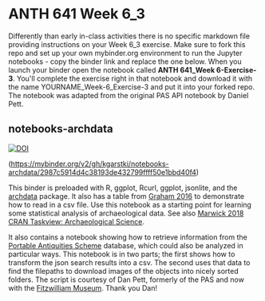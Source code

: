 # ANTH 641 Week 6_3

Differently than early in-class activities there is no specific markdown file providing instructions on your Week 6_3 exercise. Make sure to fork this repo and set up your own mybinder.org environment to run the Jupyter notebooks - copy the binder link and replace the one below. When you launch your binder open the notebook called __ANTH 641_Week 6-Exercise-3__. You'll complete the exercise right in that notebook and download it with the name YOURNAME_Week-6_Exercise-3 and put it into your forked repo. The notebook was adapted from the original PAS API notebook by Daniel Pett. 

## notebooks-archdata

[![DOI](https://zenodo.org/badge/134444997.svg)](https://zenodo.org/badge/latestdoi/134444997)

(https://mybinder.org/v2/gh/kgarstki/notebooks-archdata/2987c5914d4c38193de432799ffff50e1bbd40f4)

This binder is preloaded with R, ggplot, Rcurl, ggplot, jsonlite, and the [archdata](https://cran.rstudio.com/web/packages/archdata/archdata.pdf) package. It also has a table from [Graham 2016](https://hcommons.org/deposits/item/hc:18909/) to demonstrate how to read in a csv file. Use this notebook as a starting point for learning some statistical analysis of archaeological data. See also [Marwick 2018 CRAN Taskview: Archaeological Science](https://github.com/benmarwick/ctv-archaeology/).

It also contains a notebook showing how to retrieve information from the [Portable Antiquities Scheme](http://finds.org.uk) database, which could also be analyzed in particular ways. This notebook is in two parts; the first shows how to transform the json search results into a csv. The second uses that data to find the filepaths to download images of the objects into nicely sorted folders. The script is courtesy of Dan Pett, formerly of the PAS and now with the [Fitzwilliam Museum](fitzmuseum.cam.ac.uk). Thank you Dan!
